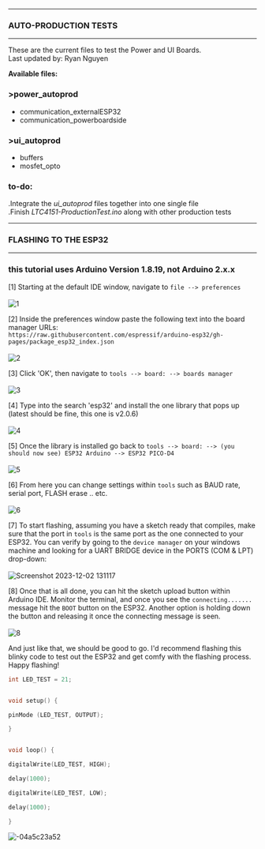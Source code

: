 ***
### AUTO-PRODUCTION TESTS
***
These are the current files to test the Power and UI Boards.<br>
Last updated by: Ryan Nguyen

**Available files:**

### >power_autoprod
- communication_externalESP32
- communication_powerboardside

### >ui_autoprod
- buffers
- mosfet_opto

### to-do:

.Integrate the *ui_autoprod* files together into one single file<br>
.Finish *LTC4151-ProductionTest.ino* along with other production tests

***
### FLASHING TO THE ESP32
***
### this tutorial uses Arduino Version 1.8.19, not Arduino 2.x.x ###

[1] Starting at the default IDE window, navigate to ``file --> preferences``<br>
<br>
![1](https://github.com/UBC-Thunderbots/elec-production-automation/assets/97413336/2b2abd5e-909f-4e34-9299-8577147b2ccb) <br>

[2] Inside the preferences window paste the following text into the board manager URLs:<br>
```https://raw.githubusercontent.com/espressif/arduino-esp32/gh-pages/package_esp32_index.json```<br>
<br>
![2](https://github.com/UBC-Thunderbots/elec-production-automation/assets/97413336/6747bdb5-1996-48eb-99d6-85c13eee5f79) <br>

[3] Click 'OK', then navigate to ```tools --> board: --> boards manager```<br>
<br>
![3](https://github.com/UBC-Thunderbots/elec-production-automation/assets/97413336/de8411a3-f684-492b-ab11-0b6d4cccf620) <br>

[4] Type into the search 'esp32' and install the one library that pops up (latest should be fine, this one is v2.0.6)<br>
<br>
![4](https://github.com/UBC-Thunderbots/elec-production-automation/assets/97413336/5988ef6a-6e6e-405d-9cc9-596dc63ecc65) <br>

[5] Once the library is installed go back to ```tools --> board: --> (you should now see) ESP32 Arduino --> ESP32 PICO-D4```<br>
<br>
![5](https://github.com/UBC-Thunderbots/elec-production-automation/assets/97413336/60d4de51-0552-4122-8080-a3ebb25d7016) <br>

[6] From here you can change settings within ```tools``` such as BAUD rate, serial port, FLASH erase .. etc.<br>
<br>
![6](https://github.com/UBC-Thunderbots/elec-production-automation/assets/97413336/381fcbbb-9572-4308-82bc-c4bec46640b3) <br>

[7] To start flashing, assuming you have a sketch ready that compiles, make sure that the port in ```tools``` is the same port as the one connected to your ESP32. You can verify by going to the ```device manager``` on your windows machine and looking for a UART BRIDGE device in the PORTS (COM & LPT) drop-down:<br>
<br>
![Screenshot 2023-12-02 131117](https://github.com/UBC-Thunderbots/elec-production-automation/assets/97413336/6305aa45-c928-46c6-ac35-30e50d6e8c2a)

[8] Once that is all done, you can hit the sketch upload button within Arduino IDE. Monitor the terminal, and once you see the ```connecting.......``` message hit the ```BOOT``` button on the ESP32. Another option is holding down the button and releasing it once the connecting message is seen.<br>
<br>
![8](https://github.com/UBC-Thunderbots/elec-production-automation/assets/97413336/d2f9acc9-da3d-4b1d-9f1d-22dcb14aecd4) <br>

And just like that, we should be good to go. I'd recommend flashing this blinky code to test out the ESP32 and get comfy with the flashing process. Happy flashing!<br>

```C
int LED_TEST = 21;


void setup() {

pinMode (LED_TEST, OUTPUT);

}


void loop() {

digitalWrite(LED_TEST, HIGH);

delay(1000);

digitalWrite(LED_TEST, LOW);

delay(1000);

}
```
![-04a5c23a52](https://github.com/UBC-Thunderbots/elec-production-automation/assets/97413336/685dc0b8-bcf8-42d4-bf0c-c8c4e8df836b)
